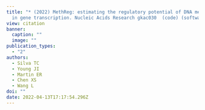 ```yaml
---
title: "* (2022) MethReg: estimating the regulatory potential of DNA methylation
  in gene transcription. Nucleic Acids Research gkac030  (code) (software)"
view: citation
banner:
  caption: ""
  image: ""
publication_types:
  - "2"
authors:
  - Silva TC
  - Young JI
  - Martin ER
  - Chen XS
  - Wang L
doi: ""
date: 2022-04-13T17:17:54.296Z
---
```

